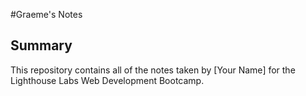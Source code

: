 #Graeme's Notes

## Summary 

This repository contains all of the notes taken by [Your Name] for the Lighthouse Labs Web Development Bootcamp.